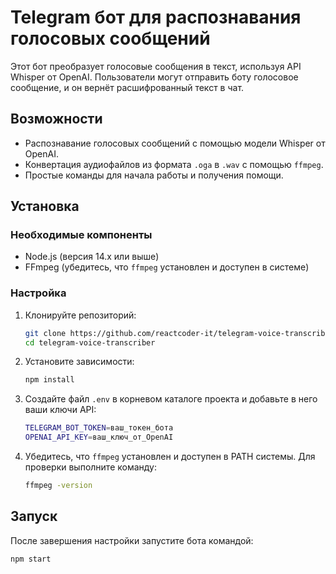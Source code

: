 # Telegram бот для распознавания голосовых сообщений

Этот бот преобразует голосовые сообщения в текст, используя API Whisper от OpenAI. Пользователи могут отправить боту голосовое сообщение, и он вернёт расшифрованный текст в чат.

## Возможности

- Распознавание голосовых сообщений с помощью модели Whisper от OpenAI.
- Конвертация аудиофайлов из формата `.oga` в `.wav` с помощью `ffmpeg`.
- Простые команды для начала работы и получения помощи.

## Установка

### Необходимые компоненты

- Node.js (версия 14.x или выше)
- FFmpeg (убедитесь, что `ffmpeg` установлен и доступен в системе)

### Настройка

1. Клонируйте репозиторий:

    ```bash
    git clone https://github.com/reactcoder-it/telegram-voice-transcriber.git
    cd telegram-voice-transcriber
    ```

2. Установите зависимости:

    ```bash
    npm install
    ```

3. Создайте файл `.env` в корневом каталоге проекта и добавьте в него ваши ключи API:

    ```bash
    TELEGRAM_BOT_TOKEN=ваш_токен_бота
    OPENAI_API_KEY=ваш_ключ_от_OpenAI
    ```

4. Убедитесь, что `ffmpeg` установлен и доступен в PATH системы. Для проверки выполните команду:

    ```bash
    ffmpeg -version
    ```

## Запуск

После завершения настройки запустите бота командой:

```bash
npm start

